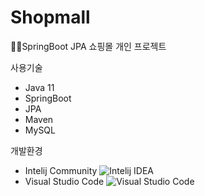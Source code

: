 # Shopmall
:book::book:SpringBoot JPA 쇼핑몰 개인 프로젝트

사용기술
+ Java 11
+ SpringBoot
+ JPA
+ Maven
+ MySQL

개발환경
+ Intelij Community ![Intelij IDEA](https://img.shields.io/badge/Intelij%20IDEA-000000.svg?&style=for-the-badge&logo=Intelij%20IDEA&logoColor=white)
+ Visual Studio Code ![Visual Studio Code](https://img.shields.io/badge/Visual%20Studio%20Code-007ACC.svg?&style=for-the-badge&logo=Visual%20Studio%20Code&logoColor=white)

